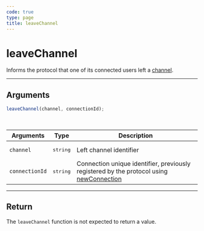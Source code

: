 ```yaml
---
code: true
type: page
title: leaveChannel
---
```


# leaveChannel

Informs the protocol that one of its connected users left a [channel](/core/1/protocols/essentials/getting-started/#channels-default).

---

## Arguments

```js
leaveChannel(channel, connectionId);
```

<br/>

| Arguments      | Type              | Description                                                                                                                           |
| -------------- | ----------------- | ------------------------------------------------------------------------------------------------------------------------------------- |
| `channel`      | <pre>string</pre> | Left channel identifier                                                                                                               |
| `connectionId` | <pre>string</pre> | Connection unique identifier, previously registered by the protocol using [newConnection](/core/1/protocols/api/entrypoint/newconnection) |

---

## Return

The `leaveChannel` function is not expected to return a value.
